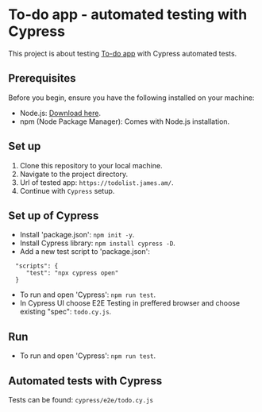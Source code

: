 # To-do app - automated testing with Cypress
 
This project is about testing <a href="https://todolist.james.am/">To-do app</a> with Cypress automated tests.

## Prerequisites

Before you begin, ensure you have the following installed on your machine:

- Node.js: [Download here](https://nodejs.org/).
- npm (Node Package Manager): Comes with Node.js installation.

## Set up 

1. Clone this repository to your local machine.
2. Navigate to the project directory.
4. Url of tested app: `https://todolist.james.am/`.
3. Continue with `Cypress` setup.

## Set up of Cypress

- Install 'package.json': `npm init -y`.
- Install Cypress library: `npm install cypress -D`.
- Add a new test script to 'package.json': 

````
  "scripts": {
     "test": "npx cypress open"
  }
````

- To run and open 'Cypress':  `npm run test`.
- In Cypress UI choose E2E Testing in preffered browser and choose existing "spec": `todo.cy.js`. 

## Run

- To run and open 'Cypress':  `npm run test`.

## Automated tests with Cypress

Tests can be found: `cypress/e2e/todo.cy.js`

